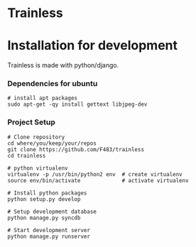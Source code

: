 # Trainless

# Installation for development

Trainless is made with python/django.

### Dependencies for ubuntu

    # install apt packages
    sudo apt-get -qy install gettext libjpeg-dev

### Project Setup

    # Clone repository
    cd where/you/keep/your/repos
    git clone https://github.com/F483/trainless
    cd trainless

    # python virtualenv
    virtualenv -p /usr/bin/python2 env  # create virtualenv
    source env/bin/activate             # activate virtualenv

    # Install python packages
    python setup.py develop

    # Setup development database
    python manage.py syncdb

    # Start development server
    python manage.py runserver

